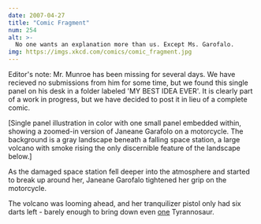```yaml
---
date: 2007-04-27
title: "Comic Fragment"
num: 254
alt: >-
  No one wants an explanation more than us. Except Ms. Garofalo.
img: https://imgs.xkcd.com/comics/comic_fragment.jpg
---
```

Editor's note: Mr. Munroe has been missing for several days. We have recieved no submissions from him for some time, but we found this single panel on his desk in a folder labeled 'MY BEST IDEA EVER'. It is clearly part of a work in progress, but we have decided to post it in lieu of a complete comic.

[Single panel illustration in color with one small panel embedded within, showing a zoomed-in version of Janeane Garafolo on a motorcycle.  The background is a gray landscape beneath a falling space station, a large volcano with smoke rising the only discernible feature of the landscape below.]

As the damaged space station fell deeper into the atmosphere and started to break up around her, Janeane Garofalo tightened her grip on the motorcycle.

The volcano was looming ahead, and her tranquilizer pistol only had six darts left - barely enough to bring down even <u>one</u> Tyrannosaur.